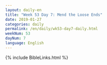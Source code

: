 ```yaml
---
layout: daily-en
title: "Week 53 Day 7: Mend the Loose Ends"
date: 2019-01-27 
categories: daily
permalink: /en/daily/wk53-day7-daily.html
weekNum: 53
dayNum: 7
language: English
---
```

{% include BibleLinks.html %} 
